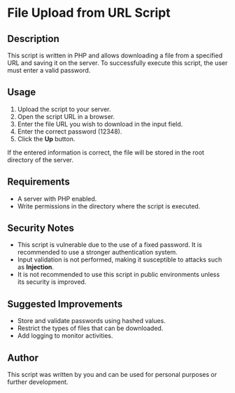 # File Upload from URL Script

## Description
This script is written in PHP and allows downloading a file from a specified URL and saving it on the server. To successfully execute this script, the user must enter a valid password.

## Usage
1. Upload the script to your server.
2. Open the script URL in a browser.
3. Enter the file URL you wish to download in the input field.
4. Enter the correct password (12348).
5. Click the **Up** button.

If the entered information is correct, the file will be stored in the root directory of the server.

## Requirements
- A server with PHP enabled.
- Write permissions in the directory where the script is executed.

## Security Notes
- This script is vulnerable due to the use of a fixed password. It is recommended to use a stronger authentication system.
- Input validation is not performed, making it susceptible to attacks such as **Injection**.
- It is not recommended to use this script in public environments unless its security is improved.

## Suggested Improvements
- Store and validate passwords using hashed values.
- Restrict the types of files that can be downloaded.
- Add logging to monitor activities.

## Author
This script was written by you and can be used for personal purposes or further development.